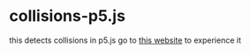 # collisions-p5.js
this detects collisions in p5.js
go to [this website](google.com) to experience it
